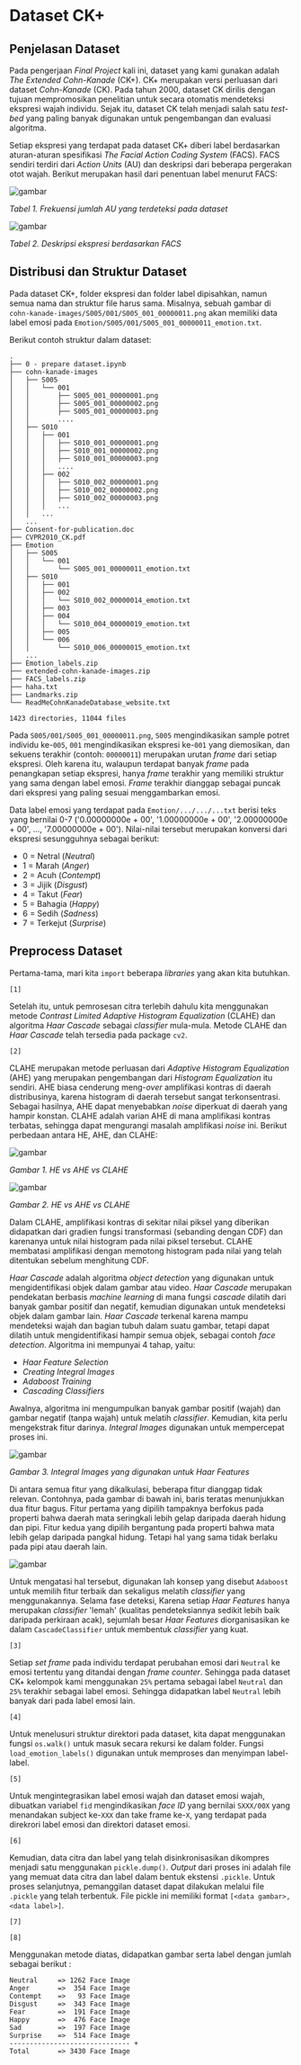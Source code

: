 # Dataset CK+

## Penjelasan Dataset

Pada pengerjaan *Final Project* kali ini, dataset yang kami gunakan adalah *The Extended Cohn-Kanade* (CK+). CK+ merupakan versi perluasan dari dataset *Cohn-Kanade* (CK). Pada tahun 2000, dataset CK dirilis dengan tujuan mempromosikan penelitian untuk secara otomatis mendeteksi ekspresi wajah individu. Sejak itu, dataset CK telah menjadi salah satu *test-bed* yang paling banyak digunakan untuk pengembangan dan evaluasi algoritma.

Setiap ekspresi yang terdapat pada dataset CK+ diberi label berdasarkan aturan-aturan spesifikasi *The Facial Action Coding System* (FACS). FACS sendiri terdiri dari *Action Units* (AU) dan deskripsi dari beberapa pergerakan otot wajah. Berikut merupakan hasil dari penentuan label menurut FACS:

![gambar](img/facs%20(2).PNG)

*Tabel 1. Frekuensi jumlah AU yang terdeteksi pada dataset*

![gambar](img/facs.PNG)

*Tabel 2. Deskripsi ekspresi berdasarkan FACS*

## Distribusi dan Struktur Dataset

Pada dataset CK+, folder ekspresi dan folder label dipisahkan, namun semua nama dan struktur file harus sama. Misalnya, sebuah gambar di `cohn-kanade-images/S005/001/S005_001_00000011.png` akan memiliki data label emosi pada `Emotion/S005/001/S005_001_00000011_emotion.txt`.

Berikut contoh struktur dalam dataset:
```
.
├── 0 - prepare dataset.ipynb
├── cohn-kanade-images
│   ├── S005
│   │   └── 001
│   │       ├── S005_001_00000001.png
│   │       ├── S005_001_00000002.png
│   │       ├── S005_001_00000003.png
│   │       ....
│   ├── S010
│   │   ├── 001
│   │   │   ├── S010_001_00000001.png
│   │   │   ├── S010_001_00000002.png
│   │   │   ├── S010_001_00000003.png
│   │   │   ....
│   │   ├── 002
│   │   │   ├── S010_002_00000001.png
│   │   │   ├── S010_002_00000002.png
│   │   │   ├── S010_002_00000003.png
│   │   │   ...
│   │   ...
│   ...
├── Consent-for-publication.doc
├── CVPR2010_CK.pdf
├── Emotion
│   ├── S005
│   │   └── 001
│   │       └── S005_001_00000011_emotion.txt
│   ├── S010
│   │   ├── 001
│   │   ├── 002
│   │   │   └── S010_002_00000014_emotion.txt
│   │   ├── 003
│   │   ├── 004
│   │   │   └── S010_004_00000019_emotion.txt
│   │   ├── 005
│   │   └── 006
│   │       └── S010_006_00000015_emotion.txt
│   ...
├── Emotion_labels.zip
├── extended-cohn-kanade-images.zip
├── FACS_labels.zip
├── haha.txt
├── Landmarks.zip
└── ReadMeCohnKanadeDatabase_website.txt

1423 directories, 11044 files
```

Pada `S005/001/S005_001_00000011.png`, `S005` mengindikasikan sample potret individu ke-`005`, `001` mengindikasikan ekspresi ke-`001` yang diemosikan, dan sekuens terakhir (contoh: `00000011`) merupakan urutan *frame* dari setiap ekspresi. Oleh karena itu, walaupun terdapat banyak *frame* pada penangkapan setiap ekspresi, hanya *frame* terakhir yang memiliki struktur yang sama dengan label emosi. *Frame* terakhir dianggap sebagai puncak dari ekspresi yang paling sesuai menggambarkan emosi.

Data label emosi yang terdapat pada `Emotion/.../.../...txt` berisi teks yang bernilai 0-7 ('0.00000000e + 00', '1.00000000e + 00', '2.00000000e + 00', ..., '7.00000000e + 00'). Nilai-nilai tersebut merupakan konversi dari ekspresi sesungguhnya sebagai berikut:
- 0 = Netral (*Neutral*)
- 1 = Marah (*Anger*)
- 2 = Acuh (*Contempt*)
- 3 = Jijik (*Disgust*)
- 4 = Takut (*Fear*)
- 5 = Bahagia (*Happy*)
- 6 = Sedih (*Sadness*)
- 7 = Terkejut (*Surprise*)

## Preprocess Dataset

Pertama-tama, mari kita ``import`` beberapa *libraries* yang akan kita butuhkan.

```[1]```

Setelah itu, untuk pemrosesan citra terlebih dahulu kita menggunakan metode *Contrast Limited Adaptive Histogram Equalization* (CLAHE) dan algoritma *Haar Cascade* sebagai *classifier* mula-mula. Metode CLAHE dan *Haar Cascade* telah tersedia pada package ``cv2``.

```[2]```

CLAHE merupakan metode perluasan dari *Adaptive Histogram Equalization* (AHE) yang merupakan pengembangan dari *Histogram Equalization* itu sendiri. AHE biasa cenderung meng-*over* amplifikasi kontras di daerah distribusinya, karena histogram di daerah tersebut sangat terkonsentrasi. Sebagai hasilnya, AHE dapat menyebabkan *noise* diperkuat di daerah yang hampir konstan. CLAHE adalah varian AHE di mana amplifikasi kontras terbatas, sehingga dapat mengurangi masalah amplifikasi *noise* ini. Berikut perbedaan antara HE, AHE, dan CLAHE:

![gambar](img/clahe1.PNG)

*Gambar 1. HE vs AHE vs CLAHE*

![gambar](img/clahe2.PNG)

*Gambar 2. HE vs AHE vs CLAHE*

Dalam CLAHE, amplifikasi kontras di sekitar nilai piksel yang diberikan didapatkan dari gradien fungsi transformasi (sebanding dengan CDF) dan karenanya untuk nilai histogram pada nilai piksel tersebut. CLAHE membatasi amplifikasi dengan memotong histogram pada nilai yang telah ditentukan sebelum menghitung CDF. 

*Haar Cascade* adalah algoritma *object detection* yang digunakan untuk mengidentifikasi objek dalam gambar atau video. *Haar Cascade* merupakan pendekatan berbasis *machine learning* di mana fungsi *cascade* dilatih dari banyak gambar positif dan negatif, kemudian digunakan untuk mendeteksi objek dalam gambar lain. *Haar Cascade* terkenal karena mampu mendeteksi wajah dan bagian tubuh dalam suatu gambar, tetapi dapat dilatih untuk mengidentifikasi hampir semua objek, sebagai contoh *face detection*. Algoritma ini mempunyai 4 tahap, yaitu:
- *Haar Feature Selection*
- *Creating  Integral Images*
- *Adaboost Training*
- *Cascading Classifiers*

Awalnya, algoritma ini mengumpulkan banyak gambar positif (wajah) dan gambar negatif (tanpa wajah) untuk melatih *classifier*. Kemudian, kita perlu mengekstrak fitur darinya. *Integral Images* digunakan untuk mempercepat proses ini.

![gambar](img/haar1.JPG)

*Gambar 3. Integral Images yang digunakan untuk Haar Features*

Di antara semua fitur yang dikalkulasi, beberapa fitur dianggap tidak relevan. Contohnya, pada gambar di bawah ini, baris teratas menunjukkan dua fitur bagus. Fitur pertama yang dipilih tampaknya berfokus pada properti bahwa daerah mata seringkali lebih gelap daripada daerah hidung dan pipi. Fitur kedua yang dipilih bergantung pada properti bahwa mata lebih gelap daripada pangkal hidung. Tetapi hal yang sama tidak berlaku pada pipi atau daerah lain.

![gambar](img/haar2.PNG)

Untuk mengatasi hal tersebut, digunakan lah konsep yang disebut ``Adaboost`` untuk memilih fitur terbaik dan sekaligus melatih *classifier* yang menggunakannya. Selama fase deteksi, Karena setiap *Haar Features* hanya merupakan *classifier* 'lemah' (kualitas pendeteksiannya sedikit lebih baik daripada perkiraan acak), sejumlah besar *Haar Features* diorganisasikan ke dalam ``CascadeClassifier`` untuk membentuk *classifier* yang kuat.

```[3]```

Setiap *set frame* pada individu terdapat perubahan emosi dari `Neutral` ke emosi tertentu yang ditandai dengan *frame counter*. Sehingga pada dataset CK+ kelompok kami menggunakan `25%` pertama sebagai label `Neutral` dan `25%` terakhir sebagai label emosi. Sehingga didapatkan label `Neutral` lebih banyak dari pada label emosi lain.

```[4]```

Untuk menelusuri struktur direktori pada dataset, kita dapat menggunakan fungsi ``os.walk()`` untuk masuk secara rekursi ke dalam folder. Fungsi ``load_emotion_labels()`` digunakan untuk memproses dan menyimpan label-label.

```[5]```

Untuk mengintegrasikan label emosi wajah dan dataset emosi wajah, dibuatkan variabel  `fid` mengindikasikan *face ID* yang bernilai `SXXX/00X` yang menandakan subject ke-`XXX` dan take frame ke-`X`, yang terdapat pada direkrori label emosi dan direktori dataset emosi.

```[6]```

Kemudian, data citra dan label yang telah disinkronisasikan dikompres menjadi satu menggunakan ``pickle.dump()``. *Output* dari proses ini adalah file yang memuat data citra dan label dalam bentuk ekstensi `.pickle`. Untuk proses selanjutnya, pemanggilan dataset dapat dilakukan melalui file `.pickle` yang telah terbentuk. File pickle ini memiliki format `[<data gambar>, <data label>]`.

```[7]```

```[8]```

Menggunakan metode diatas, didapatkan gambar serta label dengan jumlah sebagai berikut :
```
Neutral     => 1262 Face Image
Anger       =>  354 Face Image
Contempt    =>   93 Face Image
Disgust     =>  343 Face Image
Fear        =>  191 Face Image
Happy       =>  476 Face Image
Sad         =>  197 Face Image
Surprise    =>  514 Face Image
------------------------------ +
Total       => 3430 Face Image
```